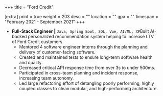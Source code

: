 +++
title = "Ford Credit"

[extra]
print = true
weight = 203
desc = ""
location = ""
gpa = ""
timespan = "February 2021 - September 2021"
+++
* __Full-Stack Engineer__ __\|__ `Java, Spring Boot, SQL, Vue, AI/ML, XP`Built AI-backed personalized recommendation system helping to increase LTV of Ford Credit customers.
  * Mentored 4 software engineer interns through the planning and delivery of customer-facing software.
  * Created and maintained tests to ensure long-term software health and quality.
  * Decreased critical API response time from over 3s to under 500ms.
  * Participated in cross-team planning and incident response, increasing team autonomy.
  * Led large refactoring effort of detangling poorly performing, highly coupled classes to clean modular, and high-performing architecture.
